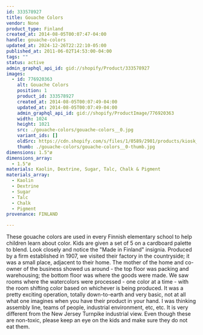 ```yaml
---
id: 333578927
title: Gouache Colors
vendor: None
product_type: Finland
created_at: 2014-08-05T00:07:47-04:00
handle: gouache-colors
updated_at: 2024-12-26T22:22:10-05:00
published_at: 2011-06-02T14:53:00-04:00
tags: ""
status: active
admin_graphql_api_id: gid://shopify/Product/333578927
images:
  - id: 776920363
    alt: Gouache Colors
    position: 1
    product_id: 333578927
    created_at: 2014-08-05T00:07:49-04:00
    updated_at: 2014-08-05T00:07:49-04:00
    admin_graphql_api_id: gid://shopify/ProductImage/776920363
    width: 1024
    height: 1021
    src: ./gouache-colors/gouache-colors__0.jpg
    variant_ids: []
    oldSrc: https://cdn.shopify.com/s/files/1/0589/2901/products/kiosk_fi_WATERCOLORS.jpeg?v=1407211669
    thumb: ./gouache-colors/gouache-colors__0-thumb.jpg
dimensions: 1.5"ø
dimensions_array:
  - 1.5"ø
materials: Kaolin, Dextrine, Sugar, Talc, Chalk & Pigment
materials_array:
  - Kaolin
  - Dextrine
  - Sugar
  - Talc
  - Chalk
  - Pigment
provenance: FINLAND

---
```


These gouache colors are used in every Finnish elementary school to help children learn about color. Kids are given a set of 5 on a cardboard palette to blend. Look closely and notice the "Made in Finland" insignia. Produced by a firm established in 1907, we visited their factory in the countryside; it was a small place, adjacent to their home. The mother of the home and co-owner of the business showed us around - the top floor was packing and warehousing; the bottom floor was where the goods were made. We saw rooms where the watercolors were processed - one color at a time - with the room shifting color based on whichever is being produced. It was a pretty exciting operation, totally down-to-earth and very basic, not at all what one imagines when you have their product in your hand. I was thinking assembly line, teams of people, industrial environment, etc, etc. It is very different from the New Jersey Turnpike industrial view. Even though these are non-toxic, please keep an eye on the kids and make sure they do not eat them.